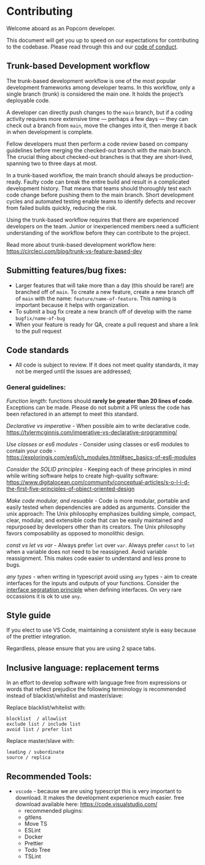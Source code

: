 # Contributing


Welcome aboard as an Popcorn developer.

This document will get you up to speed on our expectations for contributing to the codebase. Please read through this and our [code of conduct](./CODE_OF_CONDUCT.md).

## Trunk-based Development workflow

The trunk-based development workflow is one of the most popular development frameworks among developer teams. In this workflow, only a single branch (trunk) is considered the main one. It holds the project’s deployable code.

A developer can directly push changes to the `main` branch, but if a coding activity requires more extensive time — perhaps a few days — they can check out a branch from `main`, move the changes into it, then merge it back in when development is complete.

Fellow developers must then perform a code review based on company guidelines before merging the checked-out branch with the main branch. The crucial thing about checked-out branches is that they are short-lived, spanning two to three days at most.

In a trunk-based workflow, the main branch should always be production-ready. Faulty code can break the entire build and result in a complicated development history. That means that teams should thoroughly test each code change before pushing them to the main branch. Short development cycles and automated testing enable teams to identify defects and recover from failed builds quickly, reducing the risk.

Using the trunk-based workflow requires that there are experienced developers on the team. Junior or inexperienced members need a sufficient understanding of the workflow before they can contribute to the project.

Read more about trunk-based development workflow here: https://circleci.com/blog/trunk-vs-feature-based-dev

## Submitting features/bug fixes:

- Larger features that will take more than a day (this should be rare!) are branched off of `main`. To create a new feature, create a new branch off of `main` with the name: `feature/name-of-feature`. This naming is important because it helps with organization.
- To submit a bug fix create a new branch off of develop with the name `bugfix/name-of-bug`
- When your feature is ready for QA, create a pull request and share a link to the pull request


## Code standards
- All code is subject to review. If it does not meet quality standards, it may not be merged until the issues are addressed;

###  General guidelines: 

  *Function length*: functions should __rarely be greater than 20 lines of code__. Exceptions can be made. Please do not submit a PR unless the code has been refactored in an attempt to meet this standard. 

  *Declarative vs imperative* - When possible aim to write declarative code. https://tylermcginnis.com/imperative-vs-declarative-programming/

  *Use classes or es6 modules* - Consider using classes or es6 modules to contain your code - https://exploringjs.com/es6/ch_modules.html#sec_basics-of-es6-modules
  
  *Consider the SOLID principles* - Keeping each of these principles in mind while writing software helps to create high-quality software: https://www.digitalocean.com/community/conceptual-articles/s-o-l-i-d-the-first-five-principles-of-object-oriented-design

  *Make code modular, and resuable* - Code is more modular, portable and easily tested when dependencies are added as arguments. Consider the unix approach: The Unix philosophy emphasizes building simple, compact, clear, modular, and extensible code that can be easily maintained and repurposed by developers other than its creators. The Unix philosophy favors composability as opposed to monolithic design.

  *const vs let vs var* - Always prefer `let` over `var`. Always prefer `const` to `let` when a variable does not need to be reassigned. Avoid variable reassignment. This makes code easier to understand and less prone to bugs.

  *any types* - when writing in typescript avoid using `any` types - aim to create interfaces for the inputs and outputs of your functions. Consider the [interface segratation principle](https://en.wikipedia.org/wiki/Interface_segregation_principle) when defining interfaces. On very rare occassions it is ok to use `any`.
 

## Style guide

If you elect to use VS Code, maintaining a consistent style is easy because of the prettier integration.

Regardless, please ensure that you are using 2 space tabs.

## Inclusive language: replacement terms

In an effort to develop software with language free from  expressions or words that reflect prejudice the following terminology is recommended instead of blacklist/whitelist and master/slave:

Replace blacklist/whitelist with:
```
blocklist  / allowlist
exclude list / include list
avoid list / prefer list
```

Replace master/slave with:
```
leading / subordinate
source / replica
```


## Recommended Tools:
-  `vscode` - because we are using typescript this is very important to download. It makes the development experience much easier. free download available here: https://code.visualstudio.com/
   - recommended plugins:
    - gitlens
    - Move TS
    - ESLint
    - Docker
    - Prettier
    - Todo Tree
    - TSLint



